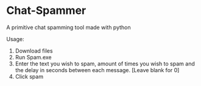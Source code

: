 # Chat-Spammer
A primitive chat spamming tool made with python

Usage:

1. Download files
2. Run Spam.exe
3. Enter the text you wish to spam, amount of times you wish to spam and the delay in seconds between each message. [Leave blank for 0]
4. Click spam

